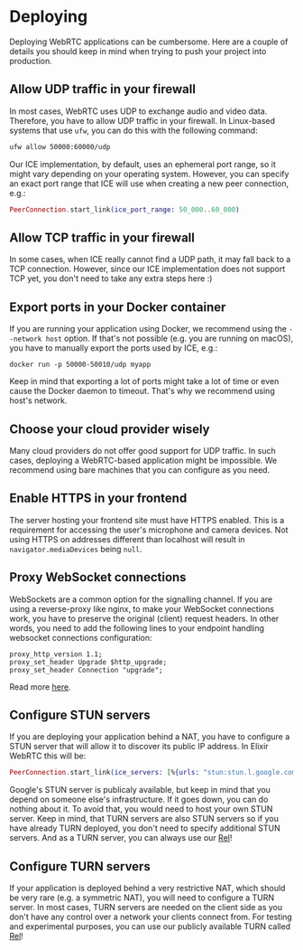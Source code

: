 # Deploying

Deploying WebRTC applications can be cumbersome.
Here are a couple of details you should keep in mind when trying to push your project into production.

## Allow UDP traffic in your firewall

In most cases, WebRTC uses UDP to exchange audio and video data.
Therefore, you have to allow UDP traffic in your firewall.
In Linux-based systems that use `ufw`, you can do this with the following command:

```sh
ufw allow 50000:60000/udp
```

Our ICE implementation, by default, uses an ephemeral port range, so it might vary depending on your operating system.
However, you can specify an exact port range that ICE will use when creating a new peer connection, e.g.:

```elixir
PeerConnection.start_link(ice_port_range: 50_000..60_000)
```

## Allow TCP traffic in your firewall

In some cases, when ICE really cannot find a UDP path, it may fall back to a TCP connection.
However, since our ICE implementation does not support TCP yet, you don't need to take any extra steps here :)

## Export ports in your Docker container

If you are running your application using Docker, we recommend using the `--network host` option.
If that's not possible (e.g. you are running on macOS), you have to manually export the ports used by ICE, e.g.:

```
docker run -p 50000-50010/udp myapp
```

Keep in mind that exporting a lot of ports might take a lot of time or even cause the Docker daemon to timeout.
That's why we recommend using host's network.

## Choose your cloud provider wisely

Many cloud providers do not offer good support for UDP traffic.
In such cases, deploying a WebRTC-based application might be impossible.
We recommend using bare machines that you can configure as you need.

## Enable HTTPS in your frontend

The server hosting your frontend site must have HTTPS enabled.
This is a requirement for accessing the user's microphone and camera devices.
Not using HTTPS on addresses different than localhost will result in `navigator.mediaDevices` being `null`.

## Proxy WebSocket connections

WebSockets are a common option for the signalling channel.
If you are using a reverse-proxy like nginx, to make your WebSocket connections work,
you have to preserve the original (client) request headers.
In other words, you need to add the following lines to your endpoint handling websocket connections configuration:

```
proxy_http_version 1.1;
proxy_set_header Upgrade $http_upgrade;
proxy_set_header Connection "upgrade";
```

Read more [here](https://nginx.org/en/docs/http/websocket.html).

## Configure STUN servers

If you are deploying your application behind a NAT, you have to configure a STUN 
server that will allow it to discover its public IP address.
In Elixir WebRTC this will be:

```elixir
PeerConnection.start_link(ice_servers: [%{urls: "stun:stun.l.google.com:19302"}])
```

Google's STUN server is publicaly available, but keep in mind that you depend on
someone else's infrastructure.
If it goes down, you can do nothing about it.
To avoid that, you would need to host your own STUN server.
Keep in mind, that TURN servers are also STUN servers so if you have already TURN deployed,
you don't need to specify additional STUN servers.
And as a TURN server, you can always use our [Rel](https://github.com/elixir-webrtc/rel)!

## Configure TURN servers

If your application is deployed behind a very restrictive NAT, which should be very rare (e.g. a symmetric NAT),
you will need to configure a TURN server.
In most cases, TURN servers are needed on the client side as you don't have any control 
over a network your clients connect from.
For testing and experimental purposes, you can use our publicly available TURN called [Rel](https://github.com/elixir-webrtc/rel)!
